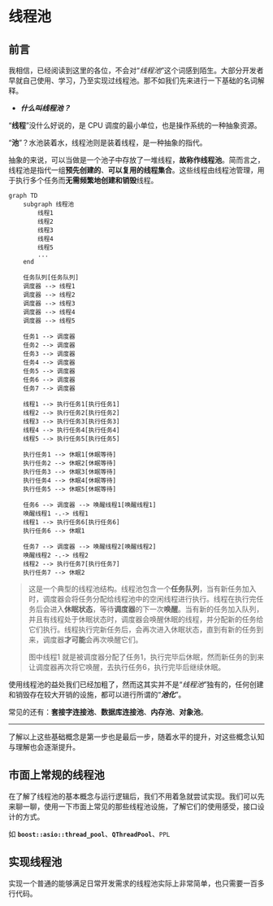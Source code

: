 # 线程池

## 前言

我相信，已经阅读到这里的各位，不会对“*线程池*”这个词感到陌生。大部分开发者早就自己使用、学习，乃至实现过线程池。那不如我们先来进行一下基础的名词解释。

- ***什么叫线程池？***

“**线程**”没什么好说的，是 CPU 调度的最小单位，也是操作系统的一种抽象资源。

“**池**”？水池装着水，线程池则是装着线程，是一种抽象的指代。

抽象的来说，可以当做是一个池子中存放了一堆线程，**故称作线程池**。简而言之，线程池是指代一组**预先创建的**、**可以复用的线程集合**。这些线程由线程池管理，用于执行多个任务而**无需频繁地创建和销毁**线程。

```mermaid
graph TD
    subgraph 线程池
        线程1
        线程2
        线程3
        线程4
        线程5
        ...
    end

    任务队列[任务队列]
    调度器 --> 线程1
    调度器 --> 线程2
    调度器 --> 线程3
    调度器 --> 线程4
    调度器 --> 线程5

    任务1 --> 调度器
    任务2 --> 调度器
    任务3 --> 调度器
    任务4 --> 调度器
    任务5 --> 调度器
    任务6 --> 调度器
    任务7 --> 调度器

    线程1 --> 执行任务1[执行任务1]
    线程2 --> 执行任务2[执行任务2]
    线程3 --> 执行任务3[执行任务3]
    线程4 --> 执行任务4[执行任务4]
    线程5 --> 执行任务5[执行任务5]

    执行任务1 --> 休眠1[休眠等待]
    执行任务2 --> 休眠2[休眠等待]
    执行任务3 --> 休眠3[休眠等待]
    执行任务4 --> 休眠4[休眠等待]
    执行任务5 --> 休眠5[休眠等待]

    任务6 --> 调度器 --> 唤醒线程1[唤醒线程1]
    唤醒线程1 -.-> 线程1
    线程1 --> 执行任务6[执行任务6]
    执行任务6 --> 休眠1

    任务7 --> 调度器 --> 唤醒线程2[唤醒线程2]
    唤醒线程2 -.-> 线程2
    线程2 --> 执行任务7[执行任务7]
    执行任务7 --> 休眠2

```

> 这是一个典型的线程池结构。线程池包含一个**任务队列**，当有新任务加入时，调度器会将任务分配给线程池中的空闲线程进行执行。线程在执行完任务后会进入**休眠状态**，等待**调度器**的下一次**唤醒**。当有新的任务加入队列，并且有线程处于休眠状态时，调度器会唤醒休眠的线程，并分配新的任务给它们执行。线程执行完新任务后，会再次进入休眠状态，直到有新的任务到来，调度器**才可能**会再次唤醒它们。
>
> 图中线程1 就是被调度器分配了任务1，执行完毕后休眠，然而新任务的到来让调度器再次将它唤醒，去执行任务6，执行完毕后继续休眠。

使用线程池的益处我们已经加粗了，然而这其实并不是“*线程池*”独有的，任何创建和销毁存在较大开销的设施，都可以进行所谓的“***池化***”。

常见的还有：**套接字连接池**、**数据库连接池**、**内存池**、**对象池**。

---

了解以上这些基础概念是第一步也是最后一步，随着水平的提升，对这些概念认知与理解也会逐渐提升。

## 市面上常规的线程池

在了解了线程池的基本概念与运行逻辑后，我们不用着急就尝试实现。我们可以先来聊一聊，使用一下市面上常见的那些线程池设施，了解它们的使用感受，接口设计的方式。

如 **`boost::asio::thread_pool`**、**`QThreadPool`**、`PPL`

## 实现线程池

实现一个普通的能够满足日常开发需求的线程池实际上非常简单，也只需要一百多行代码。
